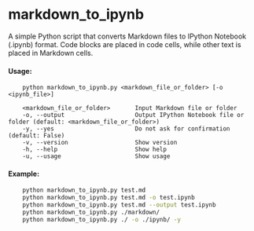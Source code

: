 # markdown_to_ipynb

A simple Python script that converts Markdown files to IPython Notebook (.ipynb) format. Code blocks are placed in code cells, while other text is placed in Markdown cells.

#### Usage:

```text
    python markdown_to_ipynb.py <markdown_file_or_folder> [-o <ipynb_file>]

    <markdown_file_or_folder>       Input Markdown file or folder
    -o, --output                    Output IPython Notebook file or folder (default: <markdown_file_or_folder>)
    -y, --yes                       Do not ask for confirmation (default: False)
    -v, --version                   Show version
    -h, --help                      Show help
    -u, --usage                     Show usage

```
 
#### Example:

```bash
    python markdown_to_ipynb.py test.md
    python markdown_to_ipynb.py test.md -o test.ipynb
    python markdown_to_ipynb.py test.md --output test.ipynb
    python markdown_to_ipynb.py ./markdown/
    python markdown_to_ipynb.py ./ -o ./ipynb/ -y
```

